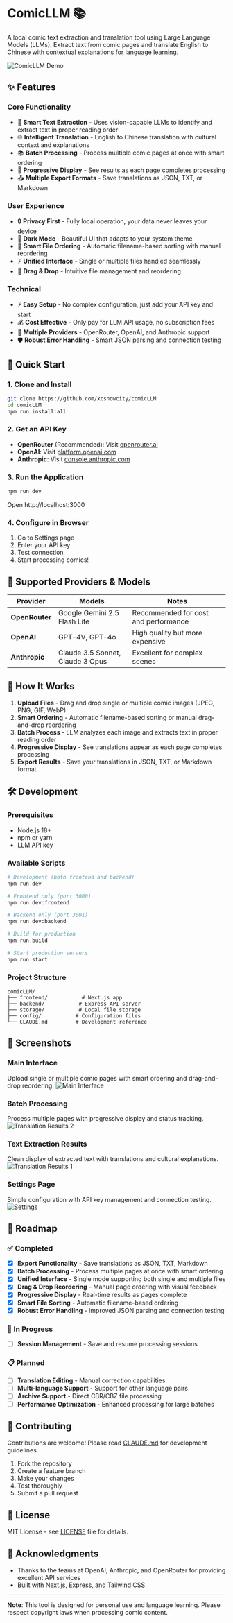 # ComicLLM 📚

A local comic text extraction and translation tool using Large Language Models (LLMs). Extract text from comic pages and translate English to Chinese with contextual explanations for language learning.

![ComicLLM Demo](./Main%20Interface.png)

## ✨ Features

### Core Functionality
- 🎨 **Smart Text Extraction** - Uses vision-capable LLMs to identify and extract text in proper reading order
- 🌐 **Intelligent Translation** - English to Chinese translation with cultural context and explanations
- 📚 **Batch Processing** - Process multiple comic pages at once with smart ordering
- 🔄 **Progressive Display** - See results as each page completes processing
- 📤 **Multiple Export Formats** - Save translations as JSON, TXT, or Markdown

### User Experience
- 🔒 **Privacy First** - Fully local operation, your data never leaves your device
- 🌙 **Dark Mode** - Beautiful UI that adapts to your system theme
- 🎯 **Smart File Ordering** - Automatic filename-based sorting with manual reordering
- ⚡ **Unified Interface** - Single or multiple files handled seamlessly
- 💫 **Drag & Drop** - Intuitive file management and reordering

### Technical
- ⚡ **Easy Setup** - No complex configuration, just add your API key and start
- 💰 **Cost Effective** - Only pay for LLM API usage, no subscription fees
- 🔧 **Multiple Providers** - OpenRouter, OpenAI, and Anthropic support
- 🛡️ **Robust Error Handling** - Smart JSON parsing and connection testing

## 🚀 Quick Start

### 1. Clone and Install
```bash
git clone https://github.com/xcsnowcity/comicLLM
cd comicLLM
npm run install:all
```

### 2. Get an API Key
- **OpenRouter** (Recommended): Visit [openrouter.ai](https://openrouter.ai) 
- **OpenAI**: Visit [platform.openai.com](https://platform.openai.com/api-keys)
- **Anthropic**: Visit [console.anthropic.com](https://console.anthropic.com)

### 3. Run the Application
```bash
npm run dev
```
Open http://localhost:3000

### 4. Configure in Browser
1. Go to Settings page
2. Enter your API key
3. Test connection
4. Start processing comics!

## 🔧 Supported Providers & Models

| Provider | Models | Notes |
|----------|--------|-------|
| **OpenRouter** | Google Gemini 2.5 Flash Lite | Recommended for cost and performance |
| **OpenAI** | GPT-4V, GPT-4o | High quality but more expensive |
| **Anthropic** | Claude 3.5 Sonnet, Claude 3 Opus | Excellent for complex scenes |

## 📱 How It Works

1. **Upload Files** - Drag and drop single or multiple comic images (JPEG, PNG, GIF, WebP)
2. **Smart Ordering** - Automatic filename-based sorting or manual drag-and-drop reordering
3. **Batch Process** - LLM analyzes each image and extracts text in proper reading order
4. **Progressive Display** - See translations appear as each page completes processing
5. **Export Results** - Save your translations in JSON, TXT, or Markdown format

## 🛠 Development

### Prerequisites
- Node.js 18+
- npm or yarn
- LLM API key

### Available Scripts
```bash
# Development (both frontend and backend)
npm run dev

# Frontend only (port 3000)
npm run dev:frontend

# Backend only (port 3001)  
npm run dev:backend

# Build for production
npm run build

# Start production servers
npm run start
```

### Project Structure
```
comicLLM/
├── frontend/           # Next.js app
├── backend/           # Express API server
├── storage/           # Local file storage
├── config/           # Configuration files
└── CLAUDE.md         # Development reference
```

## 📸 Screenshots

### Main Interface
Upload single or multiple comic pages with smart ordering and drag-and-drop reordering.
![Main Interface](./Main%20Interface.png)

### Batch Processing
Process multiple pages with progressive display and status tracking.
![Translation Results 2](./Text%20Extraction%20and%20Translation%20Results1.png)

### Text Extraction Results
Clean display of extracted text with translations and cultural explanations.
![Translation Results 1](./Text%20Extraction%20and%20Translation%20Results2.png)

### Settings Page
Simple configuration with API key management and connection testing.
![Settings](./Settings.png)

## 🌟 Roadmap

### ✅ Completed
- [x] **Export Functionality** - Save translations as JSON, TXT, Markdown
- [x] **Batch Processing** - Process multiple pages at once with smart ordering
- [x] **Unified Interface** - Single mode supporting both single and multiple files
- [x] **Drag & Drop Reordering** - Manual page ordering with visual feedback
- [x] **Progressive Display** - Real-time results as pages complete
- [x] **Smart File Sorting** - Automatic filename-based ordering
- [x] **Robust Error Handling** - Improved JSON parsing and connection testing

### 🚧 In Progress
- [ ] **Session Management** - Save and resume processing sessions

### 📋 Planned
- [ ] **Translation Editing** - Manual correction capabilities
- [ ] **Multi-language Support** - Support for other language pairs
- [ ] **Archive Support** - Direct CBR/CBZ file processing
- [ ] **Performance Optimization** - Enhanced processing for large batches

## 🤝 Contributing

Contributions are welcome! Please read [CLAUDE.md](./CLAUDE.md) for development guidelines.

1. Fork the repository
2. Create a feature branch
3. Make your changes
4. Test thoroughly
5. Submit a pull request

## 📄 License

MIT License - see [LICENSE](LICENSE) file for details.

## 🙏 Acknowledgments

- Thanks to the teams at OpenAI, Anthropic, and OpenRouter for providing excellent API services
- Built with Next.js, Express, and Tailwind CSS

---

**Note**: This tool is designed for personal use and language learning. Please respect copyright laws when processing comic content.